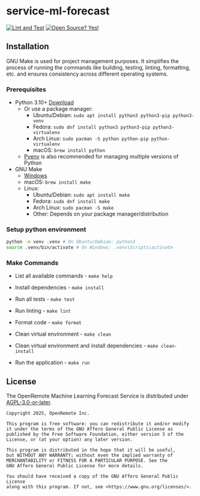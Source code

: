 # service-ml-forecast
[![Lint and Test](https://github.com/openremote/service-ml-forecast/actions/workflows/ci.yml/badge.svg)](https://github.com/openremote/service-ml-forecast/actions/workflows/ci.yml?query=branch%3Amain)
[![Open Source? Yes!](https://badgen.net/badge/Open%20Source%20%3F/Yes%21/blue?icon=github)](https://github.com/Naereen/badges/)

## Installation
GNU Make is used for project management purposes. It simplifies the process of running the commands like building, testing, linting, formatting, etc. and ensures consistency across different operating systems.

### Prerequisites
- Python 3.10+ [Download](https://www.python.org/downloads/)
    - Or use a package manager:
        - Ubuntu/Debian: `sudo apt install python3 python3-pip python3-venv`
        - Fedora: `sudo dnf install python3 python3-pip python3-virtualenv`
        - Arch Linux: `sudo pacman -S python python-pip python-virtualenv`
        - macOS: `brew install python`
    - [Pyenv](https://github.com/pyenv/pyenv) is also recommended for managing multiple versions of Python
- GNU Make
    - [Windows](https://gnuwin32.sourceforge.net/packages/make.htm)
    - macOS: `brew install make`
    - Linux:
        - Ubuntu/Debian: `sudo apt install make`
        - Fedora: `sudo dnf install make`
        - Arch Linux: `sudo pacman -S make`
        - Other: Depends on your package manager/distribution

### Setup python environment
```bash
python -m venv .venv # On Ubuntu/Debian: python3
source .venv/bin/activate # On Windows: .venv\Scripts\activate
```

### Make Commands

- List all available commands - `make help`

- Install dependencies - `make install`

- Run all tests - `make test`

- Run linting - `make lint`

- Format code - `make format`

- Clean virtual environment - `make clean`

- Clean virtual environment and install dependencies - `make clean-install`

- Run the application - `make run`

## License

The OpenRemote Machine Learning Forecast Service is distributed under [AGPL-3.0-or-later](LICENSE.txt).

```
Copyright 2025, OpenRemote Inc.

This program is free software: you can redistribute it and/or modify
it under the terms of the GNU Affero General Public License as
published by the Free Software Foundation, either version 3 of the
License, or (at your option) any later version.

This program is distributed in the hope that it will be useful,
but WITHOUT ANY WARRANTY; without even the implied warranty of
MERCHANTABILITY or FITNESS FOR A PARTICULAR PURPOSE. See the
GNU Affero General Public License for more details.

You should have received a copy of the GNU Affero General Public License
along with this program. If not, see <https://www.gnu.org/licenses/>.
```

